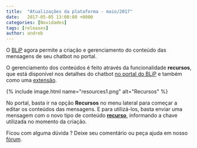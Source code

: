 ```yaml
---
title:  "Atualizações da plataforma - maio/2017"
date:   2017-05-05 13:00:00 +0000
categories: [Novidades]
tags: [releases]
author: andreb
---
```


O [BLiP](https://blip.ai) agora permite a criação e gerenciamento do conteúdo das mensagens de seu chatbot no portal.

<!--preview-->

O gerenciamento dos conteúdos é feito através da funcionalidade **recursos**, que está disponível nos detalhes do chatbot [no portal do BLiP](https://portal.blip.ai) e também como uma [extensão](https://portal.blip.ai/#/docs/extensions/resources).

{% include image.html name="resources1.png" alt="Recursos" %}

No portal, basta ir na opção **Recursos** no menu lateral para começar a editar os conteúdos das mensagens. E para utilizá-los, basta enviar uma mensagem com o novo tipo de conteúdo [**recurso**](https://portal.blip.ai/#/docs/content-types/resource), informando a chave utilizada no momento da criação.

Ficou com alguma dúvida ? Deixe seu comentário ou peça ajuda em nosso [fórum](https://forum.blip.ai).
